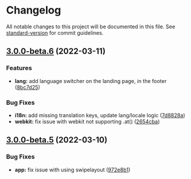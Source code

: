 # Changelog

All notable changes to this project will be documented in this file. See [standard-version](https://github.com/conventional-changelog/standard-version) for commit guidelines.

## [3.0.0-beta.6](https://github.com/AmruthPillai/Reactive-Resume/compare/v3.0.0-beta.5...v3.0.0-beta.6) (2022-03-11)

### Features

* **lang:** add language switcher on the landing page, in the footer ([8bc7d25](https://github.com/AmruthPillai/Reactive-Resume/commit/8bc7d2599ef6af7a07bfbe886c43844152b0d9f7))

### Bug Fixes

* **i18n:** add missing translation keys, update lang/locale logic ([7d8828a](https://github.com/AmruthPillai/Reactive-Resume/commit/7d8828a358d653bb162877a64c75028eb82678cd))
* **webkit:** fix issue with webkit not supporting .at() ([2654cba](https://github.com/AmruthPillai/Reactive-Resume/commit/2654cba039eb73d33257c36fa90a52cabc9fda96))

## [3.0.0-beta.5](https://github.com/AmruthPillai/Reactive-Resume/compare/v3.0.0-beta.4...v3.0.0-beta.5) (2022-03-10)

### Bug Fixes

* **app:** fix issue with using swipelayout ([972e8b1](https://github.com/AmruthPillai/Reactive-Resume/commit/972e8b1bcf9ad44d8915bf23d189711672937bc0))
